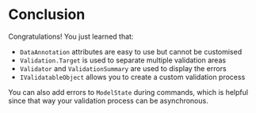 ﻿# Conclusion

Congratulations! You just learned that:

- `DataAnnotation` attributes are easy to use but cannot be customised
- `Validation.Target` is used to separate multiple validation areas
- `Validator` and `ValidationSummary` are used to display the errors
- `IValidatableObject` allows you to create a custom validation process

You can also add errors to `ModelState` during commands, which is helpful since that way your validation process can be asynchronous.
